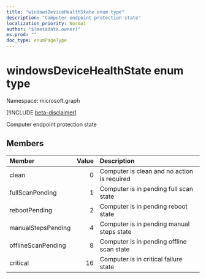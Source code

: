 ```yaml
---
title: "windowsDeviceHealthState enum type"
description: "Computer endpoint protection state"
localization_priority: Normal
author: "$(metadata.owner)"
ms.prod: ""
doc_type: enumPageType
---
```


# windowsDeviceHealthState enum type

Namespace: microsoft.graph

[!INCLUDE [beta-disclaimer](../../includes/beta-disclaimer.md)]

Computer endpoint protection state

## Members

| Member             | Value | Description                                 |
| :----------------- | ----: | :------------------------------------------ |
| clean              | 0     | Computer is clean and no action is required |
| fullScanPending    | 1     | Computer is in pending full scan state      |
| rebootPending      | 2     | Computer is in pending reboot state         |
| manualStepsPending | 4     | Computer is in pending manual steps state   |
| offlineScanPending | 8     | Computer is in pending offline scan state   |
| critical           | 16    | Computer is in critical failure state       |